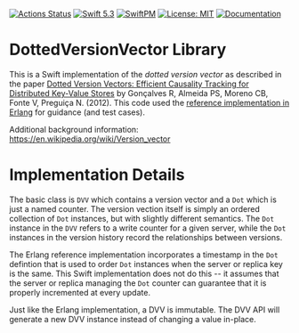[![Actions Status](https://github.com/bradhowes/DottedVersionVector/workflows/Swift/badge.svg)](https://github.com/bradhowes/DottedVersionVector/actions)
[![Swift 5.3](https://img.shields.io/badge/Swift-5.3-orange.svg?style=flat)](https://swift.org)
[![SwiftPM](https://img.shields.io/badge/SwiftPM-orange.svg?style=flat)](https://swift.org/package-manager/)
[![License: MIT](https://img.shields.io/badge/License-MIT-yellow.svg)](https://opensource.org/licenses/MIT)
[![Documentation](https://img.shields.io/badge/Documentation-green.svg)](https://bradhowes.github.io/DottedVersionVector/index.html)


# DottedVersionVector Library

This is a Swift implementation of the _dotted version vector_ as described in the paper
[Dotted Version Vectors: Efficient Causality Tracking for Distributed Key-Value Stores](http://gsd.di.uminho.pt/members/vff/dotted-version-vectors-2012.pdf) by 
Gonçalves R, Almeida PS, Moreno CB, Fonte V, Preguiça N. (2012). 
This code used the [reference implementation in Erlang](https://github.com/ricardobcl/Dotted-Version-Vectors) for guidance (and test cases).

Additional background information: https://en.wikipedia.org/wiki/Version_vector

# Implementation Details

The basic class is `DVV` which contains a version vector and a `Dot` which is just a named counter. The version vection itself is
simply an ordered collection of `Dot` instances, but with slightly different semantics. The `Dot` instance in the `DVV` refers to a 
write counter for a given server, while the `Dot` instances in the version history record the relationships between versions.

The Erlang reference implementation incorporates a timestamp in the `Dot` defintion that is used to order `Dot` instances when the 
server or replica key is the same. This Swift implementation does not do this -- it assumes that the server or replica managing the 
`Dot` counter can guarantee that it is properly incremented at every update.

Just like the Erlang implementation, a DVV is immutable. The DVV API will generate a new DVV instance instead of changing a value
in-place.
